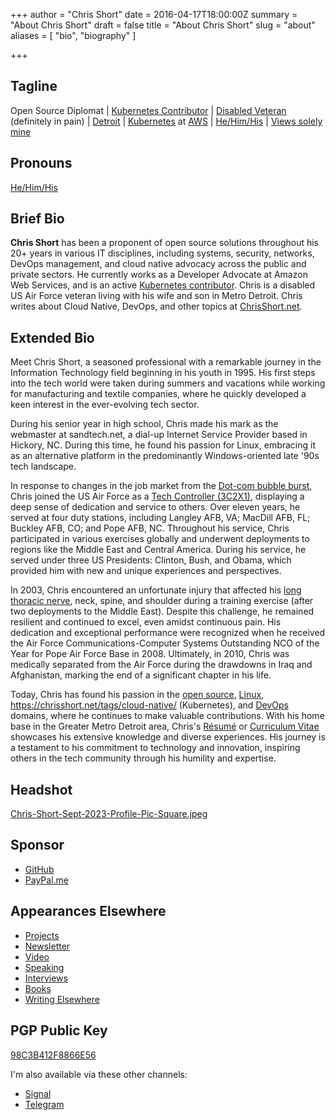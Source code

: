 +++
author = "Chris Short"
date = 2016-04-17T18:00:00Z
summary = "About Chris Short"
draft = false
title = "About Chris Short"
slug = "about"
aliases = [
    "bio",
    "biography"
]

+++

## Tagline

Open Source Diplomat | [Kubernetes Contributor](https://www.kubernetes.dev/) | [Disabled Veteran](/categories/long-thoracic-nerve-palsy/) (definitely in pain) | [Detroit](https://youtu.be/-lLjEQx0H4I) | [Kubernetes](https://aws.amazon.com/eks/) at [AWS](https://aws.amazon.com/) | [He/Him/His](https://pronoun.is/he) | [Views solely mine](/terms/#disclaimer)

## Pronouns

[He/Him/His](https://pronoun.is/he)

## Brief Bio

**Chris Short** has been a proponent of open source solutions throughout his 20+ years in various IT disciplines, including systems, security, networks, DevOps management, and cloud native advocacy across the public and private sectors. He currently works as a Developer Advocate at Amazon Web Services, and is an active [Kubernetes contributor](https://www.kubernetes.dev/). Chris is a disabled US Air Force veteran living with his wife and son in  Metro Detroit. Chris writes about Cloud Native, DevOps, and other topics at [ChrisShort.net](https://chrisshort.net).

## Extended Bio

Meet Chris Short, a seasoned professional with a remarkable journey in the Information Technology field beginning in his youth in 1995. His first steps into the tech world were taken during summers and vacations while working for manufacturing and textile companies, where he quickly developed a keen interest in the ever-evolving tech sector.

During his senior year in high school, Chris made his mark as the webmaster at sandtech.net, a dial-up Internet Service Provider based in Hickory, NC. During this time, he found his passion for Linux, embracing it as an alternative platform in the predominantly Windows-oriented late '90s tech landscape.

In response to changes in the job market from the [Dot-com bubble burst](https://en.wikipedia.org/wiki/Dot-com_bubble), Chris joined the US Air Force as a [Tech Controller (3C2X1)](https://chrisshort.net/3c2x1-tech-control/), displaying a deep sense of dedication and service to others. Over eleven years, he served at four duty stations, including Langley AFB, VA; MacDill AFB, FL; Buckley AFB, CO; and Pope AFB, NC. Throughout his service, Chris participated in various exercises globally and underwent deployments to regions like the Middle East and Central America. During his service, he served under three US Presidents: Clinton, Bush, and Obama, which provided him with new and unique experiences and perspectives.

In 2003, Chris encountered an unfortunate injury that affected his [long thoracic nerve](https://chrisshort.net/long-thoracic-nerve-palsy/), neck, spine, and shoulder during a training exercise (after two deployments to the Middle East). Despite this challenge, he remained resilient and continued to excel, even amidst continuous pain. His dedication and exceptional performance were recognized when he received the Air Force Communications-Computer Systems Outstanding NCO of the Year for Pope Air Force Base in 2008. Ultimately, in 2010, Chris was medically separated from the Air Force during the drawdowns in Iraq and Afghanistan, marking the end of a significant chapter in his life.

Today, Chris has found his passion in the [open source](https://chrisshort.net/tags/open-source/), [Linux](https://chrisshort.net/tags/linux/), https://chrisshort.net/tags/cloud-native/ (Kubernetes), and [DevOps](https://devopsish.com/what-is-devops/) domains, where he continues to make valuable contributions. With his home base in the Greater Metro Detroit area, Chris's [Résumé](https://bit.ly/3GDKYte) or [Curriculum Vitae](https://chrisshort.net/curriculum-vitae/) showcases his extensive knowledge and diverse experiences. His journey is a testament to his commitment to technology and innovation, inspiring others in the tech community through his humility and expertise.

## Headshot

[Chris-Short-Sept-2023-Profile-Pic-Square.jpeg](https://shortcdn.com/chrisshort/about/Chris-Short-Sept-2023-Profile-Pic-Square.jpeg)

## Sponsor

* [GitHub](https://github.com/sponsors/chris-short)
* [PayPal.me](https://paypal.me/devopsish)

## Appearances Elsewhere

* [Projects](/projects/)
* [Newsletter](/newsletter/)
* [Video](/video/)
* [Speaking](/speaking/)
* [Interviews](/interviews/)
* [Books](/books/)
* [Writing Elsewhere](/writing-elsewhere/)

## PGP Public Key

[98C3B412F8866E56](https://keys.openpgp.org/search?q=98C3B412F8866E56)

I'm also available via these other channels:

* [Signal](https://support.signal.org/hc/en-us/articles/360007060592-Invite-friends-to-join-Signal)
* [Telegram](https://telegram.me/ChrisShort)
